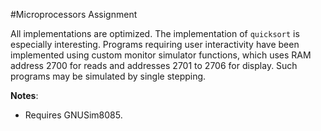#Microprocessors Assignment

All implementations are optimized. The implementation of `quicksort` is especially interesting. Programs requiring user interactivity have been implemented using custom monitor simulator functions, which uses RAM address 2700 for reads and addresses 2701 to 2706 for display. Such programs may be simulated by single stepping.

**Notes**:

* Requires GNUSim8085.
